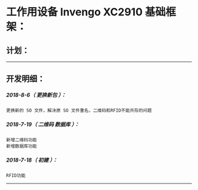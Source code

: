 工作用设备 Invengo XC2910 基础框架：
===================================================================

计划：
-------------------------------------------------------------------

*******************************************************************

开发明细：
-------------------------------------------------------------------

##### 2018-8-6（ 更换新包 ）：
	更换新的 SO 文件，解决原 SO 文件重名，二维码和RFID不能共存的问题

##### 2018-7-19（ 二维码 数据库 ）：
	新增二维码功能
	新增数据库功能

##### 2018-7-18（ 初建 ）：
	RFID功能

*******************************************************************
